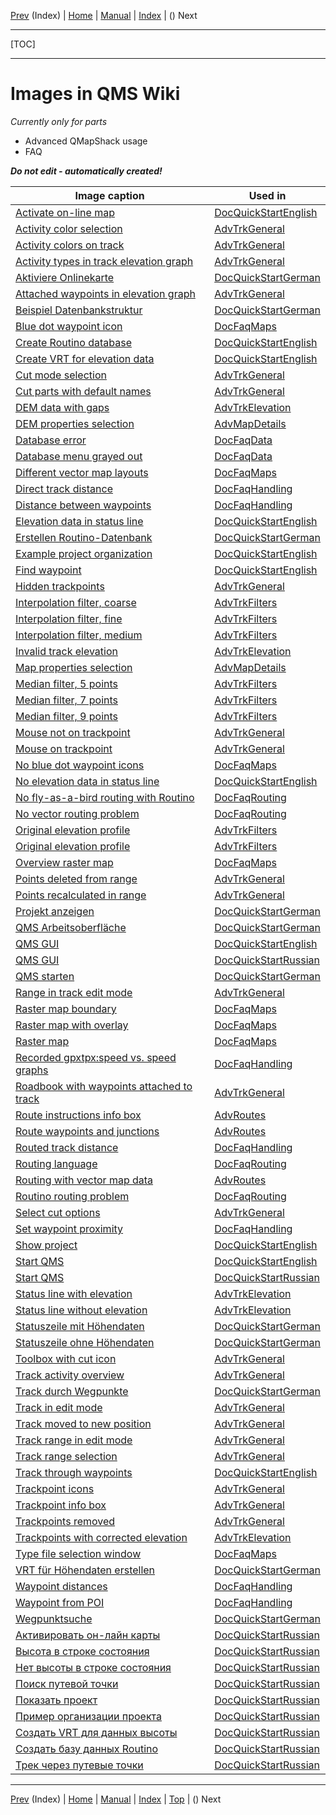 [Prev](AxAdvIndex) (Index) | [Home](Home) | [Manual](DocMain) | [Index](AxAdvIndex) | () Next
- - -
[TOC]
- - -

# Images in QMS Wiki

_Currently only for parts_

* Advanced QMapShack usage
* FAQ

___Do not edit - automatically created!___

Image caption | Used in
---------|---------
[Activate on-line map](images/DocAdv/InstallMapsEn.jpg "Activating on-line map") | [DocQuickStartEnglish](DocQuickStartEnglish)
[Activity color selection](images/DocFaq/ActivityColorSelection.png "Activity color selection") | [AdvTrkGeneral](AdvTrkGeneral)
[Activity colors on track](images/DocFaq/TrackActivity.png "Activity colors on track") | [AdvTrkGeneral](AdvTrkGeneral)
[Activity types in track elevation graph](images/DocFaq/ActivityType.png "Activity types in track elevation graph") | [AdvTrkGeneral](AdvTrkGeneral)
[Aktiviere Onlinekarte](images/DocAdv/InstallMaps.jpg "Aktivieren einer Onlinekarte") | [DocQuickStartGerman](DocQuickStartGerman)
[Attached waypoints in elevation graph](images/DocFaq/TrackProfile.jpg "Attached waypoints in elevation graph") | [AdvTrkGeneral](AdvTrkGeneral)
[Beispiel Datenbankstruktur](images/DocAdv/DbStructureExample.jpg "Beispiel für Projektorganisation in einer Datenbank") | [DocQuickStartGerman](DocQuickStartGerman)
[Blue dot waypoint icon](images/DocFaq/BlueDots.jpg "Blue dot waypoint icon") | [DocFaqMaps](DocFaqMaps)
[Create Routino database](images/DocAdv/InstallRoutinoDbEn.jpg "Create Routino database") | [DocQuickStartEnglish](DocQuickStartEnglish)
[Create VRT for elevation data](images/DocAdv/InstallDem2VrtEn.jpg "Create VRT file for elevation data") | [DocQuickStartEnglish](DocQuickStartEnglish)
[Cut mode selection](images/DocAdv/CutMode.jpg "Cut mode: remove segment") | [AdvTrkGeneral](AdvTrkGeneral)
[Cut parts with default names](images/DocAdv/CutTrkParts.jpg "Cut mode: remove segment") | [AdvTrkGeneral](AdvTrkGeneral)
[DEM data with gaps](images/DocFaq/DEM0.jpg "DEM data with gaps") | [AdvTrkElevation](AdvTrkElevation)
[DEM properties selection](images/DocAdv/DemProperties.jpg "Elevation data properties selection") | [AdvMapDetails](AdvMapDetails)
[Database error](images/DocFaq/MySqlNoConnect.jpg "Database error") | [DocFaqData](DocFaqData)
[Database menu grayed out](images/DocFaq/MySqlNoFolder.jpg "Add folder menu grayed out") | [DocFaqData](DocFaqData)
[Different vector map layouts](images/DocFaq/MapLayoutVariants.png "Different map layouts") | [DocFaqMaps](DocFaqMaps)
[Direct track distance](images/DocFaq/Directtrack.jpg "Direct track distance") | [DocFaqHandling](DocFaqHandling)
[Distance between waypoints](images/DocFaq/WPTDistance.jpg "Distance between waypoints") | [DocFaqHandling](DocFaqHandling)
[Elevation data in status line](images/DocAdv/InstallDemEn.jpg "Elevation data in status line") | [DocQuickStartEnglish](DocQuickStartEnglish)
[Erstellen Routino-Datenbank](images/DocAdv/InstallRoutinoDb.jpg "Erstellen einer Routino-Datenbank") | [DocQuickStartGerman](DocQuickStartGerman)
[Example project organization](images/DocAdv/DbStructureExampleEn.jpg "Example for project organization in database") | [DocQuickStartEnglish](DocQuickStartEnglish)
[Find waypoint](images/DocAdv/SearchWPT.jpg "Find waypoint") | [DocQuickStartEnglish](DocQuickStartEnglish)
[Hidden trackpoints](images/DocFaq/HiddenWPTs.png "Hidden trackpoints") | [AdvTrkGeneral](AdvTrkGeneral)
[Interpolation filter, coarse](images/DocAdv/FilterInterpolate_Coarse.jpg "Interpolation filter, coarse") | [AdvTrkFilters](AdvTrkFilters)
[Interpolation filter, fine](images/DocAdv/FilterInterpolate_Fine.jpg "Interpolation filter, fine") | [AdvTrkFilters](AdvTrkFilters)
[Interpolation filter, medium](images/DocAdv/FilterInterpolate_Medium.jpg "Interpolation filter, medium") | [AdvTrkFilters](AdvTrkFilters)
[Invalid track elevation](images/DocFaq/DEM10.jpg "Invalid track elevation") | [AdvTrkElevation](AdvTrkElevation)
[Map properties selection](images/DocAdv/MapDisplayProperties.jpg "Map properties selection") | [AdvMapDetails](AdvMapDetails)
[Median filter, 5 points](images/DocAdv/FilterMedian_5pts.jpg "Median filter, 5 points") | [AdvTrkFilters](AdvTrkFilters)
[Median filter, 7 points](images/DocAdv/FilterMedian_7pts.jpg "Median filter, 7 points") | [AdvTrkFilters](AdvTrkFilters)
[Median filter, 9 points](images/DocAdv/FilterMedian_9pts.jpg "Median filter, 9 points") | [AdvTrkFilters](AdvTrkFilters)
[Mouse not on trackpoint](images/DocAdv/CutNoTrkPt.jpg "Mouse not on trackpoint") | [AdvTrkGeneral](AdvTrkGeneral)
[Mouse on trackpoint](images/DocAdv/CutTrkPt.jpg "Mouse on trackpoint") | [AdvTrkGeneral](AdvTrkGeneral)
[No blue dot waypoint icons](images/DocFaq/NoBlueDots.jpg "No blue dot waypoint icons") | [DocFaqMaps](DocFaqMaps)
[No elevation data in status line](images/DocAdv/InstallNoDem.jpg "No elevation data in status line") | [DocQuickStartEnglish](DocQuickStartEnglish)
[No fly-as-a-bird routing with Routino](images/DocFaq/RoutinoNoRoute.jpg "No fly-as-a-bird routing") | [DocFaqRouting](DocFaqRouting)
[No vector routing problem](images/DocFaq/VectorRouting.jpg "Expected routing") | [DocFaqRouting](DocFaqRouting)
[Original elevation profile](images/DocAdv/FilterInterpolate0.jpg "Original elevation profile") | [AdvTrkFilters](AdvTrkFilters)
[Original elevation profile](images/DocAdv/FilterMedian0.jpg "Original elevation profile") | [AdvTrkFilters](AdvTrkFilters)
[Overview raster map](images/DocFaq/RasterMap4.jpg "Overview raster map") | [DocFaqMaps](DocFaqMaps)
[Points deleted from range](images/DocAdv/RangeDeleted.jpg "Points deleted from range in track edit mode") | [AdvTrkGeneral](AdvTrkGeneral)
[Points recalculated in range](images/DocAdv/RangeRecalculated.jpg "Points recalculated for range in track edit mode") | [AdvTrkGeneral](AdvTrkGeneral)
[Projekt anzeigen](images/DocAdv/InstallProject.jpg "Projekt anzeigen") | [DocQuickStartGerman](DocQuickStartGerman)
[QMS Arbeitsoberfläche](images/DocAdv/InstallGuiDe.jpg "QMS Anfangsoberfläche") | [DocQuickStartGerman](DocQuickStartGerman)
[QMS GUI](images/DocAdv/InstallGuiEn.jpg "QMS Initial GUI") | [DocQuickStartEnglish](DocQuickStartEnglish)
[QMS GUI](images/DocAdv/InstallGuiRu.jpg "QMS пользовательский интерфейс") | [DocQuickStartRussian](DocQuickStartRussian)
[QMS starten](images/DocAdv/InstallProgramMenu.jpg "QMapShack Startmenü") | [DocQuickStartGerman](DocQuickStartGerman)
[Range in track edit mode](images/DocAdv/RangeSelected.jpg "Selected range in track edit mode") | [AdvTrkGeneral](AdvTrkGeneral)
[Raster map boundary](images/DocFaq/RasterMap1.jpg "Raster map boundary") | [DocFaqMaps](DocFaqMaps)
[Raster map with overlay](images/DocFaq/RasterMap3.jpg "Raster map with overlay") | [DocFaqMaps](DocFaqMaps)
[Raster map](images/DocFaq/RasterMap2.jpg "Raster map") | [DocFaqMaps](DocFaqMaps)
[Recorded gpxtpx:speed vs. speed graphs](images/DocFaq/FaqGpxTpxSpeed.jpg "Recorded gpxtpx:speed vs. speed graphs") | [DocFaqHandling](DocFaqHandling)
[Roadbook with waypoints attached to track](images/DocFaq/Roadbook.jpg "Roadbook with waypoints attached to track") | [AdvTrkGeneral](AdvTrkGeneral)
[Route instructions info box](images/DocFaq/RouteInstructions.png "Route instructions info box") | [AdvRoutes](AdvRoutes)
[Route waypoints and junctions](images/DocFaq/RouteExample.png "Route waypoints and junctions") | [AdvRoutes](AdvRoutes)
[Routed track distance](images/DocFaq/Routedtrack.jpg "Routed track distance") | [DocFaqHandling](DocFaqHandling)
[Routing language](images/DocFaq/RouteLanguage.png "Routing language") | [DocFaqRouting](DocFaqRouting)
[Routing with vector map data](images/DocFaq/Polyline.jpg "Routing with vector map data") | [AdvRoutes](AdvRoutes)
[Routino routing problem](images/DocFaq/RoutinoRouting.jpg "Strange Routino routing result") | [DocFaqRouting](DocFaqRouting)
[Select cut options](images/DocAdv/CutOptSel.jpg "Select cut options") | [AdvTrkGeneral](AdvTrkGeneral)
[Set waypoint proximity](images/DocFaq/WPTProximity.jpg "Set waypoint proximity") | [DocFaqHandling](DocFaqHandling)
[Show project](images/DocAdv/InstallProjectEn.jpg "Show project") | [DocQuickStartEnglish](DocQuickStartEnglish)
[Start QMS](images/DocAdv/InstallProgramMenu.jpg "QMapShack start menu") | [DocQuickStartEnglish](DocQuickStartEnglish)
[Start QMS](images/DocAdv/InstallProgramMenu.jpg "QMapShack меню `Пуск`") | [DocQuickStartRussian](DocQuickStartRussian)
[Status line with elevation](images/DocFaq/DEM11.jpg "Status line with elevation") | [AdvTrkElevation](AdvTrkElevation)
[Status line without elevation](images/DocFaq/DEM12.jpg "Status line without elevation") | [AdvTrkElevation](AdvTrkElevation)
[Statuszeile mit Höhendaten](images/DocAdv/InstallDem.jpg "Höhendaten in Statuszeile") | [DocQuickStartGerman](DocQuickStartGerman)
[Statuszeile ohne Höhendaten](images/DocAdv/InstallNoDem.jpg "Keine Höhendaten in Statuszeile") | [DocQuickStartGerman](DocQuickStartGerman)
[Toolbox with cut icon](images/DocAdv/CutTools.jpg "Toolbox with cut icon") | [AdvTrkGeneral](AdvTrkGeneral)
[Track activity overview](images/DocFaq/ActivityOverview.png "Track activity overview") | [AdvTrkGeneral](AdvTrkGeneral)
[Track durch Wegpunkte](images/DocAdv/WPTs2Trk.jpg "Track durch Wegpunkte") | [DocQuickStartGerman](DocQuickStartGerman)
[Track in edit mode](images/DocAdv/MoveTrack.jpg "Track in edit mode. Only ordinary trackpoints") | [AdvTrkGeneral](AdvTrkGeneral)
[Track moved to new position](images/DocAdv/MoveTrack_NewPosition.jpg "Track range moved to new position") | [AdvTrkGeneral](AdvTrkGeneral)
[Track range in edit mode](images/DocAdv/MoveTrackRange.jpg "Track range in edit mode") | [AdvTrkGeneral](AdvTrkGeneral)
[Track range selection](images/DocFaq/RangeSelection.png "Track range selection") | [AdvTrkGeneral](AdvTrkGeneral)
[Track through waypoints](images/DocAdv/WPTs2TrkEn.jpg "Track through waypoints") | [DocQuickStartEnglish](DocQuickStartEnglish)
[Trackpoint icons](images/DocAdv/TrackpointIcons.png "Overview of trackpoint icons") | [AdvTrkGeneral](AdvTrkGeneral)
[Trackpoint info box](images/DocFaq/BubbleBox.jpg "Trackpoint info box") | [AdvTrkGeneral](AdvTrkGeneral)
[Trackpoints removed](images/DocAdv/MoveTrack_DeletedPts.jpg "Trackpoints in range removed") | [AdvTrkGeneral](AdvTrkGeneral)
[Trackpoints with corrected elevation](images/DocFaq/DEM13.jpg "Trackpoints with corrected elevation") | [AdvTrkElevation](AdvTrkElevation)
[Type file selection window](images/DocFaq/ChangeTypeFile.png "Type file selection") | [DocFaqMaps](DocFaqMaps)
[VRT für Höhendaten erstellen](images/DocAdv/InstallDem2Vrt.jpg "VRT für Höhendaten erstellen") | [DocQuickStartGerman](DocQuickStartGerman)
[Waypoint distances](images/DocFaq/WPTDistances.jpg "Waypoint distances") | [DocFaqHandling](DocFaqHandling)
[Waypoint from POI](images/DocFaq/WPTfromPOI.jpg "Waypoint created from POI") | [DocFaqHandling](DocFaqHandling)
[Wegpunktsuche](images/DocAdv/SearchWPT.jpg "Beispiel für Wegpunktsuche") | [DocQuickStartGerman](DocQuickStartGerman)
[Активировать он-лайн карты](images/DocAdv/InstallMapsRu.jpg "Активировать он-лайн карты") | [DocQuickStartRussian](DocQuickStartRussian)
[Высота в строке состояния](images/DocAdv/InstallDemRu.jpg "Высота в строке состояния") | [DocQuickStartRussian](DocQuickStartRussian)
[Нет высоты в строке состояния](images/DocAdv/InstallNoDem.jpg "Нет высоты в строке состояния") | [DocQuickStartRussian](DocQuickStartRussian)
[Поиск путевой точки](images/DocAdv/SearchWPTRu.jpg "Поиск путевой точки") | [DocQuickStartRussian](DocQuickStartRussian)
[Показать проект](images/DocAdv/InstallProjectRu.jpg "Показать проект") | [DocQuickStartRussian](DocQuickStartRussian)
[Пример организации проекта](images/DocAdv/DbStructureExampleRu.jpg "Пример организации проекта в базе данных") | [DocQuickStartRussian](DocQuickStartRussian)
[Создать VRT для данных высоты](images/DocAdv/InstallDem2VrtRu.jpg "Создать VRT для данных высоты") | [DocQuickStartRussian](DocQuickStartRussian)
[Создать базу данных Routino](images/DocAdv/InstallRoutinoDbRu.jpg "Создать базу данных Routino") | [DocQuickStartRussian](DocQuickStartRussian)
[Трек через путевые точки](images/DocAdv/WPTs2TrkRu.jpg "Трек через путевые точки") | [DocQuickStartRussian](DocQuickStartRussian)

- - -
[Prev](AxAdvIndex) (Index) | [Home](Home) | [Manual](DocMain) | [Index](AxAdvIndex) | [Top](#) | () Next
